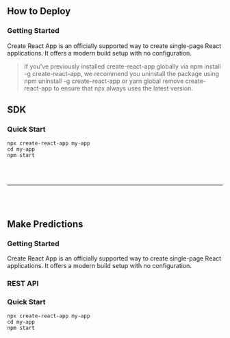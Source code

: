 ## <a id="how-to-deploy" />How to Deploy

### <a id="how-to-deploy-getting-started" />Getting Started
Create React App is an officially supported way to create single-page React applications. It offers a modern build setup with no configuration.

> If you've previously installed create-react-app globally via npm install -g create-react-app, we recommend you uninstall the package using npm uninstall -g create-react-app or yarn global remove create-react-app to ensure that npx always uses the latest version.

## <a id="how-to-deploy-SDK" /> SDK
### Quick Start
```
npx create-react-app my-app
cd my-app
npm start
```

<br />
<br />
<hr />
<br />
<br />


## <a id="make-predictions" />Make Predictions

### <a id="make-predictions-getting-started" />Getting Started
Create React App is an officially supported way to create single-page React applications. It offers a modern build setup with no configuration.

### <a id="make-predictions-rest-api" />REST API
### Quick Start
```
npx create-react-app my-app
cd my-app
npm start
```
